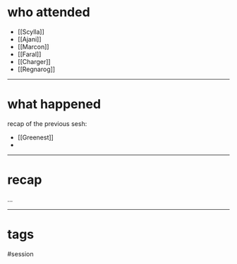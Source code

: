 # who attended

- [[Scylla]]
- [[Ajani]]
- [[Marcon]]
- [[Faral]]
- [[Charger]]
- [[Regnarog]]

---
# what happened

recap of the previous sesh: 
- [[Greenest]]
- 

---
# recap

...

---
# tags

#session